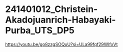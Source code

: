 # 241401012_Christein-Akadojuanrich-Habayaki-Purba_UTS_DP5
https://youtu.be/go8zzgSOQuU?si=ULa99fqf29WlfxVt

